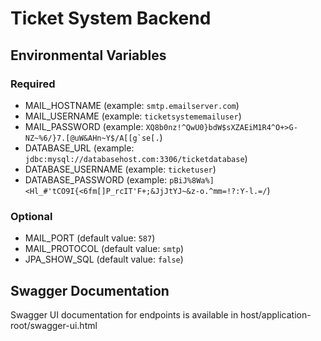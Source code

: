 # Ticket System Backend


## Environmental Variables

### Required
* MAIL_HOSTNAME (example: ```smtp.emailserver.com```)
* MAIL_USERNAME (example: ```ticketsystememailuser```)
* MAIL_PASSWORD (example: ```XQ8b0nz!^QwU0}bdW$sXZAEiM1R4^O+>G-NZ~%6/}7.[@uW&AHn~Y$/A[[g`se[.```)
* DATABASE_URL (example: ```jdbc:mysql://databasehost.com:3306/ticketdatabase```)
* DATABASE_USERNAME (example: ```ticketuser```)
* DATABASE_PASSWORD (example: ```pBiJ%8Wa%]<Hl_#'tCO9I{<6fm[]P_rcIT'F+;&JjJtYJ~&z-o.^mm=!?:Y-l.=/```)

### Optional
* MAIL_PORT (default value: ```587```)
* MAIL_PROTOCOL (default value: ```smtp```)
* JPA_SHOW_SQL (default value: ```false```)


## Swagger Documentation

Swagger UI documentation for endpoints is available in host/application-root/swagger-ui.html